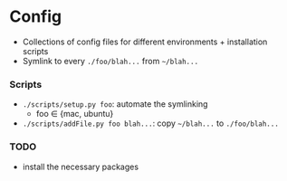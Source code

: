 
# Config

- Collections of config files for different environments + installation scripts
- Symlink to every `./foo/blah...` from `~/blah...`

### Scripts

- `./scripts/setup.py foo`: automate the symlinking
    - foo ∈ {mac, ubuntu}
- `./scripts/addFile.py foo blah...`: copy `~/blah...` to `./foo/blah...`

### TODO

- install the necessary packages
